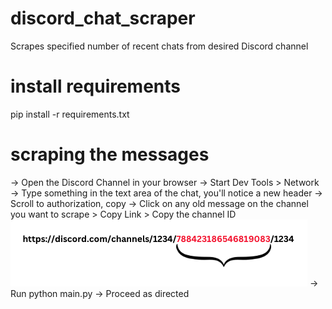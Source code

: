 # discord_chat_scraper
Scrapes specified number of recent chats from desired Discord channel

# install requirements
pip install -r requirements.txt

# scraping the messages
 -> Open the Discord Channel in your browser
 -> Start Dev Tools > Network 
 -> Type something in the text area of the chat, you'll notice a new header
 -> Scroll to authorization, copy
 -> Click on any old message on the channel you want to scrape > Copy Link > Copy the channel ID
 ![alt text](image.png)
 -> Run python main.py
 -> Proceed as directed